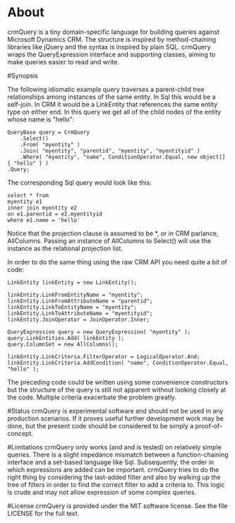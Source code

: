 # About
crmQuery is a tiny domain-specific language for building queries against Microsoft Dynamics CRM. The structure is inspired by method-chaining libraries like jQuery and the syntax is inspired by plain SQL. crmQuery wraps the QueryExpression interface and supporting classes, aiming to make queries easier to read and write.

#Synopsis

The following idiomatic example query traverses a parent-child tree relationships among instances of the same entity. In Sql this would be a self-join. In CRM it would be a LinkEntity that references the same entity type on either end. In this query we get all of the child nodes of the entity whose name is "hello":

    QueryBase query = CrmQuery
        .Select()
        .From( "myentity" )
        .Join( "myentity", "parentid", "myentity", "myentityid" )
        .Where( "myentity", "name", ConditionOperator.Equal, new object[] { "hello" } )
    .Query;

The corresponding Sql query would look like this:

    select * from 
    myentity e1
    inner join myentity e2
    on e1.parentid = e2.myentityid
    where e1.name = 'hello'

Notice that the projection clause is assumed to be *, or in CRM parlance, AllColumns. Passing an instance of AllColumns to Select() will use the instance as the relational projection list.

In order to do the same thing using the raw CRM API you need quite a bit of code:

    LinkEntity linkEntity = new LinkEntity();
			
    linkEntity.LinkFromEntityName = "myentity";
    linkEntity.LinkFromAttributeName = "parentid";
    linkEntity.LinkToEntityName = "myentity";
    linkEntity.LinkToAttributeName = "myentityid";
    linkEntity.JoinOperator = JoinOperator.Inner;

    QueryExpression query = new QueryExpression( "myentity" );
    query.LinkEntities.Add( linkEntity );
    query.ColumnSet = new AllColumns();
    			
    linkEntity.LinkCriteria.FilterOperator = LogicalOperator.And;
    linkEntity.LinkCriteria.AddCondition( "name", ConditionOperator.Equal, "hello" );
    
The preceding code could be written using some convenience constructors but the structure of the query is still not apparent without looking closely at the code. Multiple criteria exacerbate the problem greatly.

#Status
crmQuery is experimental software and should not be used in any production scenarios. If it proves useful further development work may be done, but the present code should be considered to be simply a proof-of-concept.

#Limitations
crmQuery only works (and and is tested) on relatively simple queries. There is a slight impedance mismatch between a function-chaining interface and a set-based language like Sql. Subsequently, the order in which expressions are added can be important. crmQuery tries to do the right thing by considering the last-added filter and also by walking up the tree of filters in order to find the correct filter to add a criteria to. This logic is crude and may not allow expression of some complex queries.

#License
crmQuery is provided under the MIT software license. See the file LICENSE for the full text.